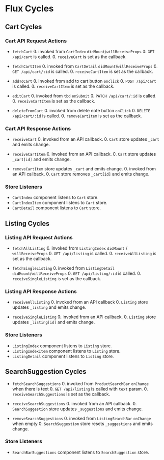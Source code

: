 # Flux Cycles

## Cart Cycles

### Cart API Request Actions

* `fetchCart`
  0. invoked from `CartIndex` `didMount`/`willReceiveProps`
  0. `GET /api/cart` is called.
  0. `receiveCart` is set as the callback.

* `fetchCartItem`
  0. invoked from `CartDetail` `didMount`/`willReceiveProps`
  0. `GET /api/cart/:id` is called.
  0. `receiveCartItem` is set as the callback.

* `addToCart`
  0. invoked from add to cart button `onclick`
  0. `POST /api/cart`  is called.
  0. `receiveCartItem` is set as the callback.  

* `editCart`
  0. invoked from `tbd` `onSubmit`
  0. `PATCH /api/cart/:id` is called.
  0. `receiveCartItem` is set as the callback.

* `deleteFromCart`
  0. invoked from delete note button `onClick`
  0. `DELETE /api/cart/:id` is called.
  0. `removeCartItem` is set as the callback.


### Cart API Response Actions

* `receiveCart`
  0. invoked from an API callback.
  0. `Cart` store updates `_cart` and emits change.

* `receiveCartItem`
  0. invoked from an API callback.
  0. `Cart` store updates `_cart[id]` and emits change.

* `removeCartItem` store updates `_cart` and emits change.
  0. invoked from an API callback.
  0. `Cart` store removes `_cart[id]` and emits change.

### Store Listeners

* `CartIndex` component listens to `Cart` store.
* `CartIndexItem` component listens to `Cart` store.
* `CartDetail` component listens to `Cart` store.

## Listing Cycles

### Listing API Request Actions

* `fetchAllListing`
  0. invoked from `ListingIndex` `didMount` / `willReceiveProps`
  0. `GET /api/listing` is called.
  0. `receiveAllListing` is set as the callback.

* `fetchSingleListing`
  0. invoked from `ListingDetail` `didMount`/`willReceiveProps`
  0. `GET /api/listing/:id` is called.
  0. `receiveSingleListing` is set as the callback.

### Listing API Response Actions

* `receiveAllListing`
  0. invoked from an API callback
  0. `Listing` store updates `_listing` and emits change.

* `receiveSingleListing`
  0. invoked from an API callback.
  0. `Listing` store updates `_listing[id]` and emits change.

### Store Listeners

* `ListingIndex` component listens to `Listing` store.
* `ListingIndexItem` component listens to `Listing` store.
* `ListingDetail` component listens to `Listing` store.


## SearchSuggestion Cycles

* `fetchSearchSuggestions`
  0. invoked from `ProductSearchBar` `onChange` when there is text
  0. `GET /api/listing` is called with `text` param.
  0. `receiveSearchSuggestions` is set as the callback.

* `receiveSearchSuggestions`
  0. invoked from an API callback.
  0. `SearchSuggestion` store updates `_suggestions` and emits change.

* `removeSearchSuggestions`
  0. invoked from `ListingSearchBar` `onChange` when empty
  0. `SearchSuggestion` store resets `_suggestions` and emits change.

### Store Listeners

* `SearchBarSuggestions` component listens to `SearchSuggestion` store.

